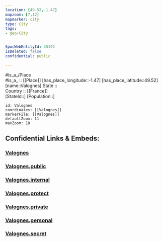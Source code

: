 ```yaml
---
location: [49.52,-1.47] 
mapzoom: [7,12] 
mapmarker: city 
type: City
tags:
- geo/City


SpocWebEntityId: 35192
isDeleted: false
confidential: public

---
```

#is_a_/Place  
#is_a_ :: [[Place]] 
[has_place_longitude::-1.47] 
[has_place_latitude::49.52] 
[name::Valognes] 
State ::  
Country :: [[France]]  
[StateId::] 
[Population::] 



```leaflet
id: Valognes
coordinates: [[Valognes]] 
markerFile: [[Valognes]] 
defaultZoom: 11 
maxZoom: 18
```


## Confidential Links & Embeds: 

### [Valognes](/_Standards/Earth/Continent/Europe/Europe~West/France/regions~France/Normandie/Valognes.md) 

### [Valognes.public](/_public/Earth/Continent/Europe/Europe~West/France/regions~France/Normandie/Valognes.public.md) 

### [Valognes.internal](/_internal/Earth/Continent/Europe/Europe~West/France/regions~France/Normandie/Valognes.internal.md) 

### [Valognes.protect](/_protect/Earth/Continent/Europe/Europe~West/France/regions~France/Normandie/Valognes.protect.md) 

### [Valognes.private](/_private/Earth/Continent/Europe/Europe~West/France/regions~France/Normandie/Valognes.private.md) 

### [Valognes.personal](/_personal/Earth/Continent/Europe/Europe~West/France/regions~France/Normandie/Valognes.personal.md) 

### [Valognes.secret](/_secret/Earth/Continent/Europe/Europe~West/France/regions~France/Normandie/Valognes.secret.md)

